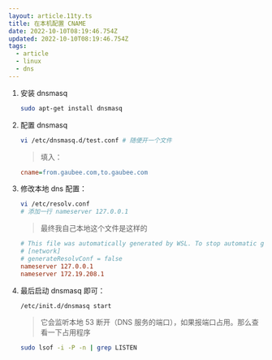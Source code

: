 ```yaml
---
layout: article.11ty.ts
title: 在本机配置 CNAME
date: 2022-10-10T08:19:46.754Z
updated: 2022-10-10T08:19:46.754Z
tags:
  - article
  - linux
  - dns
---
```


1. 安装 dnsmasq

   ```bash
   sudo apt-get install dnsmasq
   ```

1. 配置 dnsmasq

   ```bash
   vi /etc/dnsmasq.d/test.conf # 随便开一个文件
   ```

   > 填入：

   ```ini
   cname=from.gaubee.com,to.gaubee.com
   ```

1. 修改本地 dns 配置：

   ```bash
   vi /etc/resolv.conf
   # 添加一行 nameserver 127.0.0.1
   ```

   > 最终我自己本地这个文件是这样的

   ```ini
   # This file was automatically generated by WSL. To stop automatic generation of this file, add the following entry to /etc/wsl.conf:
   # [network]
   # generateResolvConf = false
   nameserver 127.0.0.1
   nameserver 172.19.208.1
   ```

1. 最后启动 dnsmasq 即可：

   ```bash
   /etc/init.d/dnsmasq start
   ```

   > 它会监听本地 53 断开（DNS 服务的端口），如果报端口占用。那么查看一下占用程序

   ```bash
   sudo lsof -i -P -n | grep LISTEN
   ```
